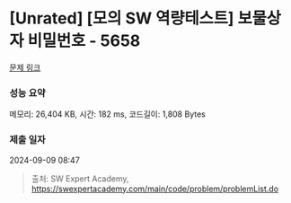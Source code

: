# [Unrated] [모의 SW 역량테스트] 보물상자 비밀번호 - 5658 

[문제 링크](https://swexpertacademy.com/main/code/problem/problemDetail.do?contestProbId=AWXRUN9KfZ8DFAUo) 

### 성능 요약

메모리: 26,404 KB, 시간: 182 ms, 코드길이: 1,808 Bytes

### 제출 일자

2024-09-09 08:47



> 출처: SW Expert Academy, https://swexpertacademy.com/main/code/problem/problemList.do